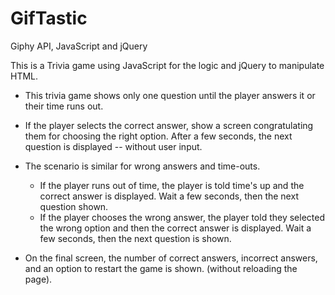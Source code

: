 # GifTastic
Giphy API, JavaScript and jQuery

This is a Trivia game using JavaScript for the logic and jQuery to manipulate HTML. 

* This trivia game shows only one question until the player answers it or their time runs out.

* If the player selects the correct answer, show a screen congratulating them for choosing the right option. After a few seconds, the next question is displayed -- without user input.

* The scenario is similar for wrong answers and time-outs.
  * If the player runs out of time, the player is told time's up and the correct answer is displayed. Wait a few seconds, then the next question shown.
  * If the player chooses the wrong answer, the player told they selected the wrong option and then the correct answer is displayed. Wait a few seconds, then the next question is shown.

* On the final screen, the number of correct answers, incorrect answers, and an option to restart the game is shown. (without reloading the page).
